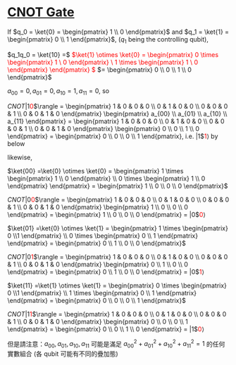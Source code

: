 # [CNOT Gate](https://qiskit.org/textbook/ch-gates/multiple-qubits-entangled-states.html#cnot)  

If $q_0 = \ket{0} = \begin{pmatrix} 1 \\ 0 \end{pmatrix}$ and $q_1 = \ket{1} = \begin{pmatrix} 0 \\ 1 \end{pmatrix}$, ($q_1$ being the controlling qubit),  

$q_1q_0 = \ket{10} =$ <span style="color:red">$\ket{1} \otimes \ket{0} =
\begin{pmatrix} 0 \times \begin{pmatrix} 1 \\ 0 \end{pmatrix} \\ 
                1 \times \begin{pmatrix} 1 \\ 0 \end{pmatrix} \end{pmatrix} $</span> $=
\begin{pmatrix} 0 \\ 0 \\ 1 \\ 0 \end{pmatrix}$  

$a_{00} = 0, a_{01} = 0, a_{10} = 1, a_{11} = 0,$ so

$CNOT|1$<span style="color:red">$0$</span>$\rangle =
\begin{pmatrix} 1 & 0 & 0 & 0 \\ 0 & 1 & 0 & 0 \\ 0 & 0 & 0 & 1 \\ 0 & 0 & 1 & 0 \end{pmatrix}
\begin{pmatrix} a_{00} \\ a_{01} \\ a_{10} \\ a_{11} \end{pmatrix} =
\begin{pmatrix} 1 & 0 & 0 & 0 \\ 0 & 1 & 0 & 0 \\ 0 & 0 & 0 & 1 \\ 0 & 0 & 1 & 0 \end{pmatrix}
\begin{pmatrix} 0 \\ 0 \\ 1 \\ 0 \end{pmatrix} = 
\begin{pmatrix} 0 \\ 0 \\ 0 \\ 1 \end{pmatrix},
i.e. |1$<span style="color:red">$1$</span>$\rangle$ by below

likewise,

$\ket{00} =\ket{0} \otimes \ket{0} =
\begin{pmatrix} 1 \times \begin{pmatrix} 1 \\ 0 \end{pmatrix} \\
                0 \times \begin{pmatrix} 1 \\ 0 \end{pmatrix} \end{pmatrix} =
\begin{pmatrix} 1 \\ 0 \\ 0 \\ 0 \end{pmatrix}$

$CNOT|0$<span style="color:red">$0$</span>$\rangle =
\begin{pmatrix} 1 & 0 & 0 & 0 \\ 0 & 1 & 0 & 0 \\ 0 & 0 & 0 & 1 \\ 0 & 0 & 1 & 0 \end{pmatrix}
\begin{pmatrix} 1 \\ 0 \\ 0 \\ 0 \end{pmatrix} = 
\begin{pmatrix} 1 \\ 0 \\ 0 \\ 0 \end{pmatrix} =
|0$<span style="color:red">$0$</span>$\rangle$

$\ket{01} =\ket{0} \otimes \ket{1} =
\begin{pmatrix} 1 \times \begin{pmatrix} 0 \\1 \end{pmatrix} \\
                0 \times \begin{pmatrix} 0 \\ 1 \end{pmatrix} \end{pmatrix} =
\begin{pmatrix} 0 \\ 1 \\ 0 \\ 0 \end{pmatrix}$

$CNOT|0$<span style="color:red">$1$</span>$\rangle =
\begin{pmatrix} 1 & 0 & 0 & 0 \\ 0 & 1 & 0 & 0 \\ 0 & 0 & 0 & 1 \\ 0 & 0 & 1 & 0 \end{pmatrix}
\begin{pmatrix} 0 \\ 1 \\ 0 \\ 0 \end{pmatrix} = 
\begin{pmatrix} 0 \\ 1 \\ 0 \\ 0 \end{pmatrix} =
|0$<span style="color:red">$1$</span>$\rangle$

$\ket{11} =\ket{1} \otimes \ket{1} =
\begin{pmatrix} 0 \times \begin{pmatrix} 0 \\1 \end{pmatrix} \\
                1 \times \begin{pmatrix} 0 \\ 1 \end{pmatrix} \end{pmatrix} =
\begin{pmatrix} 0 \\ 0 \\ 0 \\ 1 \end{pmatrix}$

$CNOT|1$<span style="color:red">$1$</span>$\rangle =
\begin{pmatrix} 1 & 0 & 0 & 0 \\ 0 & 1 & 0 & 0 \\ 0 & 0 & 0 & 1 \\ 0 & 0 & 1 & 0 \end{pmatrix}
\begin{pmatrix} 0 \\ 0 \\ 0 \\ 1 \end{pmatrix} = 
\begin{pmatrix} 0 \\ 0 \\ 1 \\ 0 \end{pmatrix} =
|1$<span style="color:red">$0$</span>$\rangle$

但是請注意：$a_{00}, a_{01}, a_{10}, a_{11}$ 可能是滿足 $a_{00}^2 + a_{01}^2 + a_{10}^2 + a_{11}^2 = 1$ 的任何實數組合 (各 qubit 可能有不同的疊加態)
